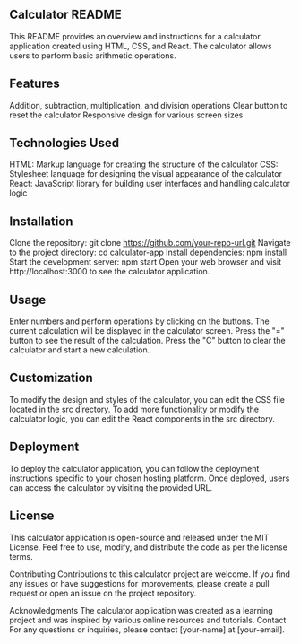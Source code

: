 ## Calculator README
This README provides an overview and instructions for a calculator application created using HTML, CSS, and React. The calculator allows users to perform basic arithmetic operations.

## Features
Addition, subtraction, multiplication, and division operations
Clear button to reset the calculator
Responsive design for various screen sizes
## Technologies Used
HTML: Markup language for creating the structure of the calculator
CSS: Stylesheet language for designing the visual appearance of the calculator
React: JavaScript library for building user interfaces and handling calculator logic
## Installation
Clone the repository: git clone https://github.com/your-repo-url.git
Navigate to the project directory: cd calculator-app
Install dependencies: npm install
Start the development server: npm start
Open your web browser and visit http://localhost:3000 to see the calculator application.
## Usage
Enter numbers and perform operations by clicking on the buttons.
The current calculation will be displayed in the calculator screen.
Press the "=" button to see the result of the calculation.
Press the "C" button to clear the calculator and start a new calculation.
## Customization
To modify the design and styles of the calculator, you can edit the CSS file located in the src directory.
To add more functionality or modify the calculator logic, you can edit the React components in the src directory.
## Deployment
To deploy the calculator application, you can follow the deployment instructions specific to your chosen hosting platform.
Once deployed, users can access the calculator by visiting the provided URL.
## License
This calculator application is open-source and released under the MIT License. Feel free to use, modify, and distribute the code as per the license terms.

Contributing
Contributions to this calculator project are welcome. If you find any issues or have suggestions for improvements, please create a pull request or open an issue on the project repository.

Acknowledgments
The calculator application was created as a learning project and was inspired by various online resources and tutorials.
Contact
For any questions or inquiries, please contact [your-name] at [your-email].
